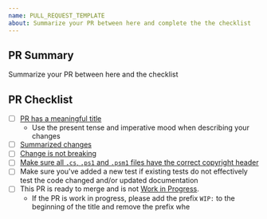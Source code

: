```yaml
---
name: PULL_REQUEST_TEMPLATE
about: Summarize your PR between here and complete the the checklist
---
```


## PR Summary

Summarize your PR between here and the checklist

## PR Checklist

- [ ] [PR has a meaningful title](https://github.com/Calvindd2f/pslint)
  - Use the present tense and imperative mood when describing your changes
- [ ] [Summarized changes](https://github.com/Calvindd2f/pslint)
- [ ] [Change is not breaking](https://github.com/Calvindd2f/pslint)
- [ ] [Make sure all `.cs`, `.ps1` and `.psm1` files have the correct copyright header](https://github.com/Calvindd2f/pslint)
- [ ] Make sure you've added a new test if existing tests do not effectively test the code changed and/or updated documentation
- [ ] This PR is ready to merge and is not [Work in Progress](https://github.com/Calvindd2f/pslint).
  - If the PR is work in progress, please add the prefix `WIP:` to the beginning of the title and remove the prefix whe